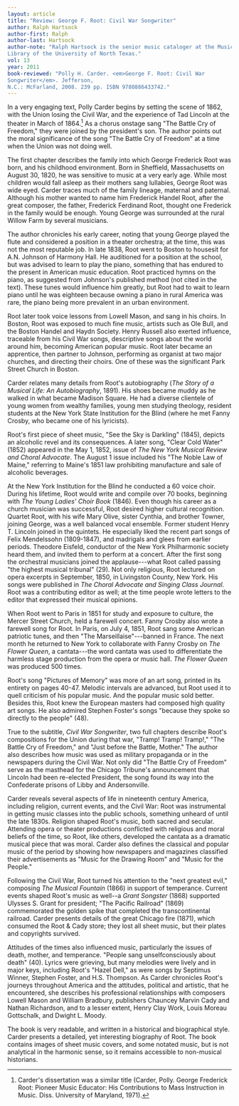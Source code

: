 ```yaml
---
layout: article
title: "Review: George F. Root: Civil War Songwriter"
author: Ralph Hartsock
author-first: Ralph
author-last: Hartsock
author-note: "Ralph Hartsock is the senior music cataloger at the Music
Library of the University of North Texas."
vol: 13
year: 2011
book-reviewed: "Polly H. Carder. <em>George F. Root: Civil War
Songwriter</em>. Jefferson,
N.C.: McFarland, 2008. 239 pp. ISBN 9780886433742."
---
```


In a very engaging text, Polly Carder begins by setting the scene of
1862, with the Union losing the Civil War, and the experience of Tad
Lincoln at the theater in March of 1864.[^1]  As a chorus
onstage sang "The Battle Cry of Freedom," they were joined by the
president's son. The author points out the moral significance of the
song "The Battle Cry of Freedom" at a time when the Union was not doing
well.

The first chapter describes the family into which George Frederick Root
was born, and his childhood environment. Born in Sheffield,
Massachusetts on August 30, 1820, he was sensitive to music at a very
early age. While most children would fall asleep as their mothers sang
lullabies, George Root was wide eyed. Carder traces much of the family
lineage, maternal and paternal. Although his mother wanted to name him
Frederick Handel Root, after the great composer, the father, Frederick
Ferdinand Root, thought one Frederick in the family would be enough.
Young George was surrounded at the rural Willow Farm by several
musicians.

The author chronicles his early career, noting that young George played
the flute and considered a position in a theater orchestra; at the time,
this was not the most reputable job. In late 1838, Root went to Boston
to housesit for A.N. Johnson of Harmony Hall. He auditioned for a
position at the school, but was advised to learn to play the piano,
something that has endured to the present in American music education.
Root practiced hymns on the piano, as suggested from Johnson's published
method (not cited in the text). These tunes would influence him greatly,
but Root had to wait to learn piano until he was eighteen because owning
a piano in rural America was rare, the piano being more prevalent in an
urban environment.

Root later took voice lessons from Lowell Mason, and sang in his choirs.
In Boston, Root was exposed to much fine music, artists such as Ole
Bull, and the Boston Handel and Haydn Society. Henry Russell also
exerted influence, traceable from his Civil War songs, descriptive songs
about the world around him, becoming American popular music. Root later
became an apprentice, then partner to Johnson, performing as organist at
two major churches, and directing their choirs. One of these was the
significant Park Street Church in Boston.

Carder relates many details from Root's autobiography (*The Story of a
Musical Life: An Autobiography*, 1891). His shoes became muddy as he
walked in what became Madison Square. He had a diverse clientele of
young women from wealthy families, young men studying theology, resident
students at the New York State Institution for the Blind (where he met
Fanny Crosby, who became one of his lyricists).

Root's first piece of sheet music, "See the Sky is Darkling" (1845),
depicts an alcoholic revel and its consequences. A later song, "Clear
Cold Water" (1852) appeared in the May 1, 1852, issue of *The New York
Musical Review and Choral Advocate*. The August 1 issue included his
"The Noble Law of Maine," referring to Maine's 1851 law prohibiting
manufacture and sale of alcoholic beverages.

At the New York Institution for the Blind he conducted a 60 voice choir.
During his lifetime, Root would write and compile over 70 books,
beginning with *The Young Ladies' Choir Book* (1846). Even though his
career as a church musician was successful, Root desired higher cultural
recognition. Quartet Root, with his wife Mary Olive, sister Cynthia, and
brother Towner, joining George, was a well balanced vocal ensemble.
Former student Henry T. Lincoln joined in the quintets. He especially
liked the recent part songs of Felix Mendelssohn (1809-1847), and
madrigals and glees from earlier periods. Theodore Eisfeld, conductor of
the New York Philharmonic society heard them, and invited them to
perform at a concert. After the first song the orchestral musicians
joined the applause---what Root called passing "the highest musical
tribunal" (29). Not only religious, Root lectured on opera excerpts in
September, 1850, in Livingston County, New York. His songs were
published in *The Choral Advocate and Singing Class Journal*. Root was a
contributing editor as well; at the time people wrote letters to the
editor that expressed their musical opinions.

When Root went to Paris in 1851 for study and exposure to culture, the
Mercer Street Church, held a farewell concert. Fanny Crosby also wrote a
farewell song for Root. In Paris, on July 4, 1851, Root sang some
American patriotic tunes, and then "The Marseillaise"---banned in France.
The next month he returned to New York to collaborate with Fanny Crosby
on *The Flower Queen*, a cantata---the word cantata was used to
differentiate the harmless stage production from the opera or music
hall. *The Flower Queen* was produced 500 times.

Root's song "Pictures of Memory" was more of an art song, printed in its
entirety on pages 40-47. Melodic intervals are advanced, but Root used
it to quell criticism of his popular music. And the popular music sold
better. Besides this, Root knew the European masters had composed high
quality art songs. He also admired Stephen Foster's songs "because they
spoke so directly to the people" (48).

True to the subtitle, *Civil War Songwriter*, two full chapters describe
Root's compositions for the Union during that war, "Tramp! Tramp!
Tramp!," "The Battle Cry of Freedom," and "Just before the Battle,
Mother." The author also describes how music was used as military
propaganda or in the newspapers during the Civil War. Not only did "The
Battle Cry of Freedom" serve as the masthead for the Chicago Tribune's
announcement that Lincoln had been re-elected President, the song found
its way into the Confederate prisons of Libby and Andersonville.

Carder reveals several aspects of life in nineteenth century America,
including religion, current events, and the Civil War: Root was
instrumental in getting music classes into the public schools, something
unheard of until the late 1830s. Religion shaped Root's music, both
sacred and secular. Attending opera or theater productions conflicted
with religious and moral beliefs of the time, so Root, like others,
developed the cantata as a dramatic musical piece that was moral. Carder
also defines the classical and popular music of the period by showing
how newspapers and magazines classified their advertisements as "Music
for the Drawing Room" and "Music for the People."

Following the Civil War, Root turned his attention to the "next greatest
evil," composing *The Musical Fountain* (1866) in support of temperance.
Current events shaped Root's music as well--a *Grant Songster* (1868)
supported Ulysses S. Grant for president; "The Pacific Railroad" (1869)
commemorated the golden spike that completed the transcontinental
railroad. Carder presents details of the great Chicago fire (1871),
which consumed the Root & Cady store; they lost all sheet music, but
their plates and copyrights survived.

Attitudes of the times also influenced music, particularly the issues of
death, mother, and temperance. "People sang unselfconsciously about
death" (40). Lyrics were grieving, but many melodies were lively and in
major keys, including Root's "Hazel Dell," as were songs by Septimus
Winner, Stephen Foster, and H.S. Thompson. As Carder chronicles Root's
journeys throughout America and the attitudes, political and artistic,
that he encountered, she describes his professional relationships with
composers Lowell Mason and William Bradbury, publishers Chauncey Marvin
Cady and Nathan Richardson, and to a lesser extent, Henry Clay Work,
Louis Moreau Gottschalk, and Dwight L. Moody.

The book is very readable, and written in a historical and biographical
style. Carder presents a detailed, yet interesting biography of Root.
The book contains images of sheet music covers, and some notated music,
but is not analytical in the harmonic sense, so it remains accessible to
non-musical historians.


[^1]:  Carder's dissertation was a similar title (Carder, Polly.
George Frederick Root: Pioneer Music Educator: His Contributions to Mass
Instruction in Music. Diss. University of Maryland, 1971).


